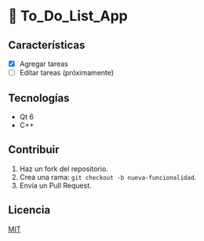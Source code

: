 # 🚀 To_Do_List_App  

##

## Características  
- [x] Agregar tareas  
- [ ] Editar tareas (próximamente)  
##
## Tecnologías  
- Qt 6  
- C++  
##
## Contribuir  
1. Haz un fork del repositorio.  
2. Crea una rama: `git checkout -b nueva-funcionalidad`.  
3. Envía un Pull Request.  
##
## Licencia  
[MIT](LICENSE)
